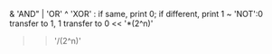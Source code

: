 & 'AND"
| 'OR'
^ 'XOR' : if same, print 0; if different, print 1
~ 'NOT':0 transfer to 1, 1 transfer to 0
<< '*(2^n)'
>> '/(2^n)'
